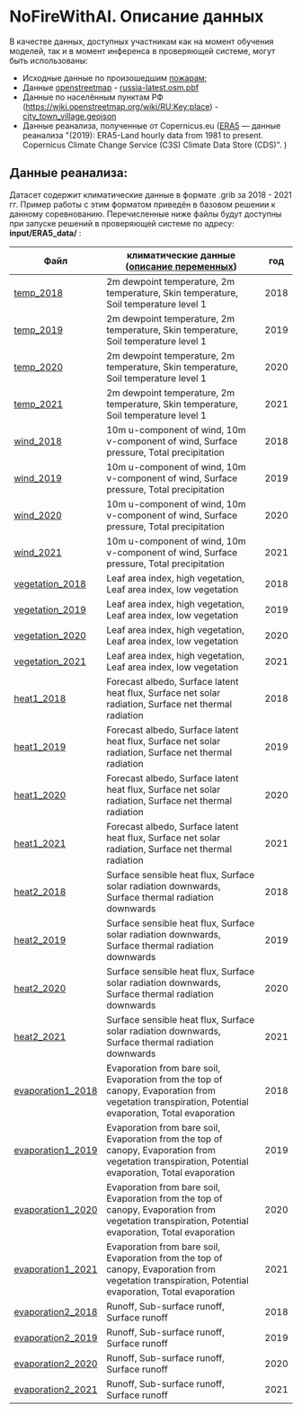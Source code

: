 NoFireWithAI. Описание данных
=================================

В качестве данных, доступных участникам как на момент обучения моделей, так и в момент инференса в проверяющей системе, могут быть использованы: 

- Исходные данные по произошедшим [пожарам](https://dsworks.s3pd01.sbercloud.ru/aij2021/NoFireWithAI/train_raw.csv);
- Данные [openstreetmap](https://www.openstreetmap.org)  - [russia-latest.osm.pbf](https://dsworks.s3pd01.sbercloud.ru/aij2021/NoFireWithAI/russia-latest.osm.pbf)
- Данные по населённым пунктам РФ (https://wiki.openstreetmap.org/wiki/RU:Key:place) - [city_town_village.geojson](https://dsworks.s3pd01.sbercloud.ru/aij2021/NoFireWithAI/city_town_village.geojson)
 - Данные реанализа, полученные от Copernicus.eu ([ERA5](https://cds.climate.copernicus.eu/cdsapp#!/dataset/reanalysis-era5-land)  — данные реанализа "(2019): ERA5-Land hourly data from 1981 to present. Copernicus Climate Change Service (C3S) Climate Data Store (CDS)". ) 



## Данные реанализа:

Датасет содержит климатические данные в формате .grib за 2018 - 2021 гг. Пример работы с этим форматом приведён в базовом решении к данному соревнованию.
Перечисленные ниже файлы будут доступны при запуске решений в проверяющей системе по адресу:  
**input/ERA5_data/** :

| Файл | климатические данные ([описание переменных](https://cds.climate.copernicus.eu/cdsapp#!/dataset/reanalysis-era5-land)) | год |
|--|--|--|
| [temp_2018](https://dsworks.s3pd01.sbercloud.ru/aij2021/NoFireWithAI/temp_2018.grib) |2m dewpoint temperature, 2m temperature, Skin temperature, Soil temperature level 1| 2018|
| [temp_2019](https://dsworks.s3pd01.sbercloud.ru/aij2021/NoFireWithAI/temp_2019.grib) |2m dewpoint temperature, 2m temperature, Skin temperature, Soil temperature level 1| 2019|
| [temp_2020](https://dsworks.s3pd01.sbercloud.ru/aij2021/NoFireWithAI/temp_2020.grib) |2m dewpoint temperature, 2m temperature, Skin temperature, Soil temperature level 1| 2020|
| [temp_2021](https://dsworks.s3pd01.sbercloud.ru/aij2021/NoFireWithAI/temp_2021.grib) |2m dewpoint temperature, 2m temperature, Skin temperature, Soil temperature level 1| 2021|
| [wind_2018](https://dsworks.s3pd01.sbercloud.ru/aij2021/NoFireWithAI/wind_2018.grib) |10m u-component of wind, 10m v-component of wind, Surface pressure, Total precipitation| 2018|
| [wind_2019](https://dsworks.s3pd01.sbercloud.ru/aij2021/NoFireWithAI/wind_2019.grib) |10m u-component of wind, 10m v-component of wind, Surface pressure, Total precipitation| 2019|
| [wind_2020](https://dsworks.s3pd01.sbercloud.ru/aij2021/NoFireWithAI/wind_2020.grib) |10m u-component of wind, 10m v-component of wind, Surface pressure, Total precipitation| 2020|
| [wind_2021](https://dsworks.s3pd01.sbercloud.ru/aij2021/NoFireWithAI/wind_2021.grib) |10m u-component of wind, 10m v-component of wind, Surface pressure, Total precipitation| 2021|
| [vegetation_2018](https://dsworks.s3pd01.sbercloud.ru/aij2021/NoFireWithAI/vegetation_2018.grib) |Leaf area index, high vegetation, Leaf area index, low vegetation| 2018|
| [vegetation_2019](https://dsworks.s3pd01.sbercloud.ru/aij2021/NoFireWithAI/vegetation_2019.grib) |Leaf area index, high vegetation, Leaf area index, low vegetation| 2019|
| [vegetation_2020](https://dsworks.s3pd01.sbercloud.ru/aij2021/NoFireWithAI/vegetation_2020.grib) |Leaf area index, high vegetation, Leaf area index, low vegetation| 2020|
| [vegetation_2021](https://dsworks.s3pd01.sbercloud.ru/aij2021/NoFireWithAI/vegetation_2021.grib) |Leaf area index, high vegetation, Leaf area index, low vegetation| 2021|
| [heat1_2018](https://dsworks.s3pd01.sbercloud.ru/aij2021/NoFireWithAI/heat1_2018.grib) |Forecast albedo, Surface latent heat flux, Surface net solar radiation, Surface net thermal radiation| 2018|
| [heat1_2019](https://dsworks.s3pd01.sbercloud.ru/aij2021/NoFireWithAI/heat1_2019.grib) |Forecast albedo, Surface latent heat flux, Surface net solar radiation, Surface net thermal radiation| 2019|
| [heat1_2020](https://dsworks.s3pd01.sbercloud.ru/aij2021/NoFireWithAI/heat1_2020.grib) |Forecast albedo, Surface latent heat flux, Surface net solar radiation, Surface net thermal radiation| 2020|
| [heat1_2021](https://dsworks.s3pd01.sbercloud.ru/aij2021/NoFireWithAI/heat1_2021.grib) |Forecast albedo, Surface latent heat flux, Surface net solar radiation, Surface net thermal radiation| 2021|
| [heat2_2018](https://dsworks.s3pd01.sbercloud.ru/aij2021/NoFireWithAI/heat2_2018.grib) |Surface sensible heat flux, Surface solar radiation downwards, Surface thermal radiation downwards| 2018|
| [heat2_2019](https://dsworks.s3pd01.sbercloud.ru/aij2021/NoFireWithAI/heat2_2019.grib) |Surface sensible heat flux, Surface solar radiation downwards, Surface thermal radiation downwards| 2019|
| [heat2_2020](https://dsworks.s3pd01.sbercloud.ru/aij2021/NoFireWithAI/heat2_2020.grib) |Surface sensible heat flux, Surface solar radiation downwards, Surface thermal radiation downwards| 2020|
| [heat2_2021](https://dsworks.s3pd01.sbercloud.ru/aij2021/NoFireWithAI/heat2_2021.grib) |Surface sensible heat flux, Surface solar radiation downwards, Surface thermal radiation downwards| 2021|
| [evaporation1_2018](https://dsworks.s3pd01.sbercloud.ru/aij2021/NoFireWithAI/evaporation1_2018.grib) |Evaporation from bare soil, Evaporation from the top of canopy, Evaporation from vegetation transpiration, Potential evaporation, Total evaporation| 2018|
| [evaporation1_2019](https://dsworks.s3pd01.sbercloud.ru/aij2021/NoFireWithAI/evaporation1_2019.grib) |Evaporation from bare soil, Evaporation from the top of canopy, Evaporation from vegetation transpiration, Potential evaporation, Total evaporation| 2019|
| [evaporation1_2020](https://dsworks.s3pd01.sbercloud.ru/aij2021/NoFireWithAI/evaporation1_2020.grib) |Evaporation from bare soil, Evaporation from the top of canopy, Evaporation from vegetation transpiration, Potential evaporation, Total evaporation| 2020|
| [evaporation1_2021](https://dsworks.s3pd01.sbercloud.ru/aij2021/NoFireWithAI/evaporation1_2021.grib) |Evaporation from bare soil, Evaporation from the top of canopy, Evaporation from vegetation transpiration, Potential evaporation, Total evaporation| 2021|
| [evaporation2_2018](https://dsworks.s3pd01.sbercloud.ru/aij2021/NoFireWithAI/evaporation2_2018.grib) |Runoff, Sub-surface runoff, Surface runoff| 2018|
| [evaporation2_2019](https://dsworks.s3pd01.sbercloud.ru/aij2021/NoFireWithAI/evaporation2_2019.grib) |Runoff, Sub-surface runoff, Surface runoff| 2019|
| [evaporation2_2020](https://dsworks.s3pd01.sbercloud.ru/aij2021/NoFireWithAI/evaporation2_2020.grib) |Runoff, Sub-surface runoff, Surface runoff| 2020|
| [evaporation2_2021](https://dsworks.s3pd01.sbercloud.ru/aij2021/NoFireWithAI/evaporation2_2021.grib) |Runoff, Sub-surface runoff, Surface runoff| 2021|
